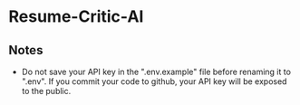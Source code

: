 # Resume-Critic-AI

## Notes ##

- Do not save your API key in the ".env.example" file before renaming it to ".env". If you commit your code to github, your API key will be exposed to the public. 


